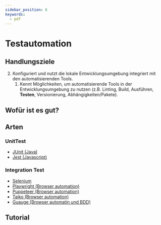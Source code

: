 ```yaml
---
sidebar_position: 6
keywords:
  - pdf
---
```


# Testautomation

## Handlungsziele

2. Konfiguriert und nutzt die lokale Entwicklungsumgebung integriert mit den
   automatisierenden Tools.
   1. Kennt Möglichkeiten, um automatisierende Tools in der Entwicklungsumgebung
      zu nutzen (z.B. Linting, Build, Ausführen, **Testen**, Versionierung,
      Abhängigkeiten/Pakete).

## Wofür ist es gut?

## Arten

### UnitTest

- [JUnit (Java)](https://junit.org/junit5/)
- [Jest (Javascript)](https://jestjs.io/)

### Integration Test

- [Selenium](https://www.selenium.dev)
- [Playwright (Browser automation)](https://playwright.dev/)
- [Puppeteer (Browser automation)](https://pptr.dev/)
- [Taiko (Browser automation)](https://taiko.dev/)
- [Guauge (Browser automatin und BDD)](https://gauge.org/)

## Tutorial
